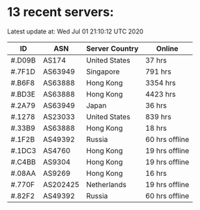 # 13 recent servers:

Latest update at: Wed Jul 01 21:10:12 UTC 2020

| ID | ASN | Server Country | Online |
| -- | --- | -------------- | ------ |
| #.D09B | AS174 | United States | 37 hrs |
| #.7F1D | AS63949 | Singapore | 791 hrs |
| #.B6F8 | AS63888 | Hong Kong | 3354 hrs |
| #.BD3E | AS63888 | Hong Kong | 4423 hrs |
| #.2A79 | AS63949 | Japan | 36 hrs |
| #.1278 | AS23033 | United States | 839 hrs |
| #.33B9 | AS63888 | Hong Kong | 18 hrs |
| #.1F2B | AS49392 | Russia | 60 hrs offline |
| #.1DC3 | AS4760 | Hong Kong | 19 hrs offline |
| #.C4BB | AS9304 | Hong Kong | 19 hrs offline |
| #.08AA | AS9269 | Hong Kong | 16 hrs |
| #.770F | AS202425 | Netherlands | 19 hrs offline |
| #.82F2 | AS49392 | Russia | 60 hrs offline |

